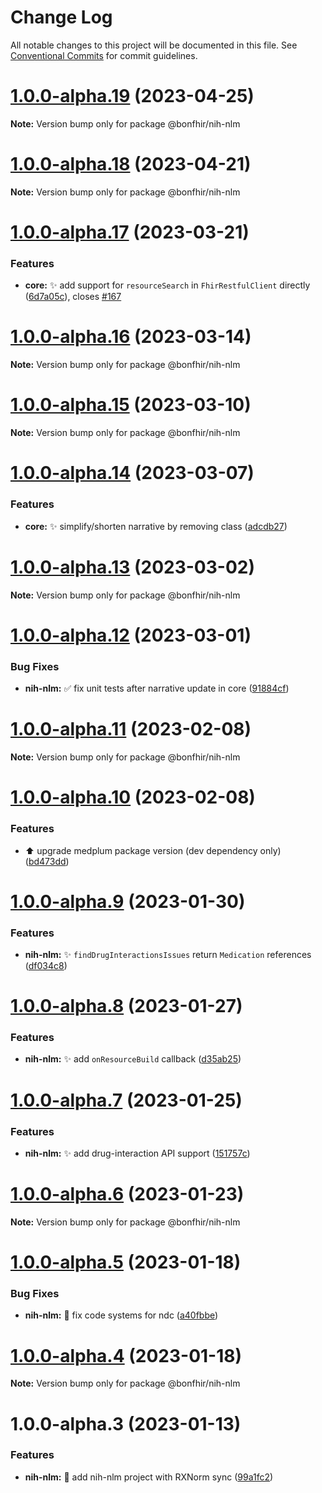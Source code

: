 # Change Log

All notable changes to this project will be documented in this file.
See [Conventional Commits](https://conventionalcommits.org) for commit guidelines.

# [1.0.0-alpha.19](https://github.com/bonfhir/bonfhir/compare/@bonfhir/nih-nlm@1.0.0-alpha.18...@bonfhir/nih-nlm@1.0.0-alpha.19) (2023-04-25)

**Note:** Version bump only for package @bonfhir/nih-nlm





# [1.0.0-alpha.18](https://github.com/bonfhir/bonfhir/compare/@bonfhir/nih-nlm@1.0.0-alpha.17...@bonfhir/nih-nlm@1.0.0-alpha.18) (2023-04-21)

**Note:** Version bump only for package @bonfhir/nih-nlm





# [1.0.0-alpha.17](https://github.com/bonfhir/bonfhir/compare/@bonfhir/nih-nlm@1.0.0-alpha.16...@bonfhir/nih-nlm@1.0.0-alpha.17) (2023-03-21)


### Features

* **core:** :sparkles: add support for `resourceSearch` in `FhirRestfulClient` directly ([6d7a05c](https://github.com/bonfhir/bonfhir/commit/6d7a05cfad72d3e2543fc8c21580959e11e0e644)), closes [#167](https://github.com/bonfhir/bonfhir/issues/167)





# [1.0.0-alpha.16](https://github.com/bonfhir/bonfhir/compare/@bonfhir/nih-nlm@1.0.0-alpha.15...@bonfhir/nih-nlm@1.0.0-alpha.16) (2023-03-14)

**Note:** Version bump only for package @bonfhir/nih-nlm





# [1.0.0-alpha.15](https://github.com/bonfhir/bonfhir/compare/@bonfhir/nih-nlm@1.0.0-alpha.14...@bonfhir/nih-nlm@1.0.0-alpha.15) (2023-03-10)

**Note:** Version bump only for package @bonfhir/nih-nlm





# [1.0.0-alpha.14](https://github.com/bonfhir/bonfhir/compare/@bonfhir/nih-nlm@1.0.0-alpha.13...@bonfhir/nih-nlm@1.0.0-alpha.14) (2023-03-07)


### Features

* **core:** :sparkles: simplify/shorten narrative by removing class ([adcdb27](https://github.com/bonfhir/bonfhir/commit/adcdb27df6665a916dbe23680a6bfeb949bdda26))





# [1.0.0-alpha.13](https://github.com/bonfhir/bonfhir/compare/@bonfhir/nih-nlm@1.0.0-alpha.12...@bonfhir/nih-nlm@1.0.0-alpha.13) (2023-03-02)

**Note:** Version bump only for package @bonfhir/nih-nlm





# [1.0.0-alpha.12](https://github.com/bonfhir/bonfhir/compare/@bonfhir/nih-nlm@1.0.0-alpha.11...@bonfhir/nih-nlm@1.0.0-alpha.12) (2023-03-01)


### Bug Fixes

* **nih-nlm:** :white_check_mark: fix unit tests after narrative update in core ([91884cf](https://github.com/bonfhir/bonfhir/commit/91884cf9fb0ef7cfbbe589a97c1b5c82713b18c1))





# [1.0.0-alpha.11](https://github.com/bonfhir/bonfhir/compare/@bonfhir/nih-nlm@1.0.0-alpha.10...@bonfhir/nih-nlm@1.0.0-alpha.11) (2023-02-08)

**Note:** Version bump only for package @bonfhir/nih-nlm





# [1.0.0-alpha.10](https://github.com/bonfhir/bonfhir/compare/@bonfhir/nih-nlm@1.0.0-alpha.9...@bonfhir/nih-nlm@1.0.0-alpha.10) (2023-02-08)


### Features

* :arrow_up: upgrade medplum package version (dev dependency only) ([bd473dd](https://github.com/bonfhir/bonfhir/commit/bd473dd79ccd678b3a81d8fc0ed37f0715317669))





# [1.0.0-alpha.9](https://github.com/bonfhir/bonfhir/compare/@bonfhir/nih-nlm@1.0.0-alpha.8...@bonfhir/nih-nlm@1.0.0-alpha.9) (2023-01-30)


### Features

* **nih-nlm:** :sparkles: `findDrugInteractionsIssues` return `Medication` references ([df034c8](https://github.com/bonfhir/bonfhir/commit/df034c8d9b65edbaffc34dbc9dc1e421261bcdd8))





# [1.0.0-alpha.8](https://github.com/bonfhir/bonfhir/compare/@bonfhir/nih-nlm@1.0.0-alpha.7...@bonfhir/nih-nlm@1.0.0-alpha.8) (2023-01-27)


### Features

* **nih-nlm:** :sparkles: add `onResourceBuild` callback ([d35ab25](https://github.com/bonfhir/bonfhir/commit/d35ab25d0b678fd2610c898933e7d5b37e02429c))





# [1.0.0-alpha.7](https://github.com/bonfhir/bonfhir/compare/@bonfhir/nih-nlm@1.0.0-alpha.6...@bonfhir/nih-nlm@1.0.0-alpha.7) (2023-01-25)


### Features

* **nih-nlm:** :sparkles: add drug-interaction API support ([151757c](https://github.com/bonfhir/bonfhir/commit/151757c71f3c073d50f1fc2f1013bedfc9471436))





# [1.0.0-alpha.6](https://github.com/bonfhir/bonfhir/compare/@bonfhir/nih-nlm@1.0.0-alpha.5...@bonfhir/nih-nlm@1.0.0-alpha.6) (2023-01-23)

**Note:** Version bump only for package @bonfhir/nih-nlm





# [1.0.0-alpha.5](https://github.com/bonfhir/bonfhir/compare/@bonfhir/nih-nlm@1.0.0-alpha.4...@bonfhir/nih-nlm@1.0.0-alpha.5) (2023-01-18)


### Bug Fixes

* **nih-nlm:** :bug: fix code systems for ndc ([a40fbbe](https://github.com/bonfhir/bonfhir/commit/a40fbbed01d9c6bbff9915dcde22860397f019ee))





# [1.0.0-alpha.4](https://github.com/bonfhir/bonfhir/compare/@bonfhir/nih-nlm@1.0.0-alpha.3...@bonfhir/nih-nlm@1.0.0-alpha.4) (2023-01-18)

**Note:** Version bump only for package @bonfhir/nih-nlm





# 1.0.0-alpha.3 (2023-01-13)


### Features

* **nih-nlm:** :tada: add nih-nlm project with RXNorm sync ([99a1fc2](https://github.com/bonfhir/bonfhir/commit/99a1fc21f4dc4c35e7ae7fab1dbc5a3726da3494))
